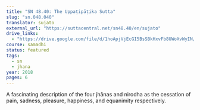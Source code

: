 ```yaml
---
title: "SN 48.40: The Uppaṭipāṭika Sutta"
slug: "sn.048.040"
translator: sujato
external_url: "https://suttacentral.net/sn48.40/en/sujato"
drive_links: 
  - "https://drive.google.com/file/d/1hoApjVjEcGI5BsSBkHxvFb8UWoXvWyIN/view?usp=drivesdk"
course: samadhi
status: featured
tags:
  - sn
  - jhana
year: 2018
pages: 6
---
```


A fascinating description of the four jhānas and nirodha as the cessation of pain, sadness, pleasure, happiness, and equanimity respectively.
